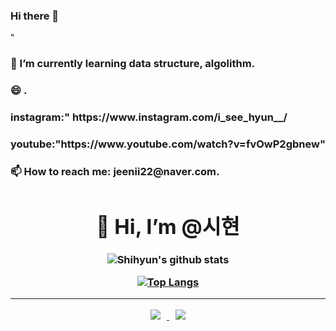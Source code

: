 ### Hi there 👋

<!--
**shihyun-Lee/shihyun-Lee** is a ✨ _special_ ✨ repository because its `README.md` (this file) appears on your GitHub profile.

Here are some ideas to get you started:

- 🔭 I’m currently working on 
- 🌱 I’m currently learning algolithm.
- 👯 I’m looking to collaborate on ...
- 🤔 I’m looking for help with ...
- 💬 Ask me about ...
- 📫 How to reach me: jeenii22@naver.com.
- 😄 Pronouns: ...
- ⚡ Fun fact: ...
-->"
<h3>🌱 I’m currently learning data structure, algolithm. </a>
<h3> 😄  .</a>
<h3>instagram:" https://www.instagram.com/i_see_hyun__/ </a>
<h3>youtube:"https://www.youtube.com/watch?v=fvOwP2gbnew"</a>
<h3>📫 How to reach me: jeenii22@naver.com. </a>

<div align=center><h1>👋 Hi, I’m @시현 </h1></div>

<div align=center>

![Shihyun's github stats](https://github-readme-stats.vercel.app/api?username=shihyun-Lee&show_icons=true&theme=radical) 


[![Top Langs](https://github-readme-stats.vercel.app/api/top-langs/?username=shihyun-Lee&layout=compact&theme=dracula)](https://github.com/metleeha)

<hr>


</a> <a href="https://www.instagram.com/i_see_hyun__/">
    <img 
        src="http://img.shields.io/badge/-Instagram-black?style=flat&logo=Instagram&link=https://www.instagram.com/i_see_hyun__/"
        style="height : auto; margin-left : 10px; margin-right : 10px;"/>
</a> <a href="jeenii22@naver.com">
    <img 
        src="https://img.shields.io/badge/Gmail-d14836?style=flat-square&logo=Gmail&logoColor=white&link=mailto:jeenii22@naver.com"
        style="height : auto; margin-left : 10px; margin-right : 10px;"/>
</a>

</div>
